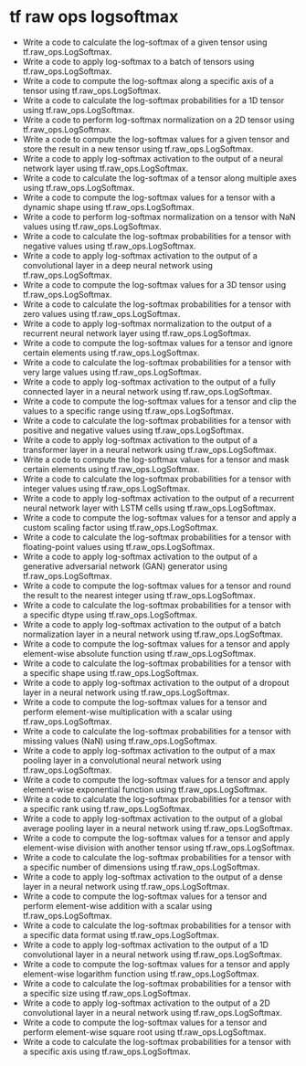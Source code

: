 # tf raw ops logsoftmax

- Write a code to calculate the log-softmax of a given tensor using tf.raw_ops.LogSoftmax.
- Write a code to apply log-softmax to a batch of tensors using tf.raw_ops.LogSoftmax.
- Write a code to compute the log-softmax along a specific axis of a tensor using tf.raw_ops.LogSoftmax.
- Write a code to calculate the log-softmax probabilities for a 1D tensor using tf.raw_ops.LogSoftmax.
- Write a code to perform log-softmax normalization on a 2D tensor using tf.raw_ops.LogSoftmax.
- Write a code to compute the log-softmax values for a given tensor and store the result in a new tensor using tf.raw_ops.LogSoftmax.
- Write a code to apply log-softmax activation to the output of a neural network layer using tf.raw_ops.LogSoftmax.
- Write a code to calculate the log-softmax of a tensor along multiple axes using tf.raw_ops.LogSoftmax.
- Write a code to compute the log-softmax values for a tensor with a dynamic shape using tf.raw_ops.LogSoftmax.
- Write a code to perform log-softmax normalization on a tensor with NaN values using tf.raw_ops.LogSoftmax.
- Write a code to calculate the log-softmax probabilities for a tensor with negative values using tf.raw_ops.LogSoftmax.
- Write a code to apply log-softmax activation to the output of a convolutional layer in a deep neural network using tf.raw_ops.LogSoftmax.
- Write a code to compute the log-softmax values for a 3D tensor using tf.raw_ops.LogSoftmax.
- Write a code to calculate the log-softmax probabilities for a tensor with zero values using tf.raw_ops.LogSoftmax.
- Write a code to apply log-softmax normalization to the output of a recurrent neural network layer using tf.raw_ops.LogSoftmax.
- Write a code to compute the log-softmax values for a tensor and ignore certain elements using tf.raw_ops.LogSoftmax.
- Write a code to calculate the log-softmax probabilities for a tensor with very large values using tf.raw_ops.LogSoftmax.
- Write a code to apply log-softmax activation to the output of a fully connected layer in a neural network using tf.raw_ops.LogSoftmax.
- Write a code to compute the log-softmax values for a tensor and clip the values to a specific range using tf.raw_ops.LogSoftmax.
- Write a code to calculate the log-softmax probabilities for a tensor with positive and negative values using tf.raw_ops.LogSoftmax.
- Write a code to apply log-softmax activation to the output of a transformer layer in a neural network using tf.raw_ops.LogSoftmax.
- Write a code to compute the log-softmax values for a tensor and mask certain elements using tf.raw_ops.LogSoftmax.
- Write a code to calculate the log-softmax probabilities for a tensor with integer values using tf.raw_ops.LogSoftmax.
- Write a code to apply log-softmax activation to the output of a recurrent neural network layer with LSTM cells using tf.raw_ops.LogSoftmax.
- Write a code to compute the log-softmax values for a tensor and apply a custom scaling factor using tf.raw_ops.LogSoftmax.
- Write a code to calculate the log-softmax probabilities for a tensor with floating-point values using tf.raw_ops.LogSoftmax.
- Write a code to apply log-softmax activation to the output of a generative adversarial network (GAN) generator using tf.raw_ops.LogSoftmax.
- Write a code to compute the log-softmax values for a tensor and round the result to the nearest integer using tf.raw_ops.LogSoftmax.
- Write a code to calculate the log-softmax probabilities for a tensor with a specific dtype using tf.raw_ops.LogSoftmax.
- Write a code to apply log-softmax activation to the output of a batch normalization layer in a neural network using tf.raw_ops.LogSoftmax.
- Write a code to compute the log-softmax values for a tensor and apply element-wise absolute function using tf.raw_ops.LogSoftmax.
- Write a code to calculate the log-softmax probabilities for a tensor with a specific shape using tf.raw_ops.LogSoftmax.
- Write a code to apply log-softmax activation to the output of a dropout layer in a neural network using tf.raw_ops.LogSoftmax.
- Write a code to compute the log-softmax values for a tensor and perform element-wise multiplication with a scalar using tf.raw_ops.LogSoftmax.
- Write a code to calculate the log-softmax probabilities for a tensor with missing values (NaN) using tf.raw_ops.LogSoftmax.
- Write a code to apply log-softmax activation to the output of a max pooling layer in a convolutional neural network using tf.raw_ops.LogSoftmax.
- Write a code to compute the log-softmax values for a tensor and apply element-wise exponential function using tf.raw_ops.LogSoftmax.
- Write a code to calculate the log-softmax probabilities for a tensor with a specific rank using tf.raw_ops.LogSoftmax.
- Write a code to apply log-softmax activation to the output of a global average pooling layer in a neural network using tf.raw_ops.LogSoftmax.
- Write a code to compute the log-softmax values for a tensor and apply element-wise division with another tensor using tf.raw_ops.LogSoftmax.
- Write a code to calculate the log-softmax probabilities for a tensor with a specific number of dimensions using tf.raw_ops.LogSoftmax.
- Write a code to apply log-softmax activation to the output of a dense layer in a neural network using tf.raw_ops.LogSoftmax.
- Write a code to compute the log-softmax values for a tensor and perform element-wise addition with a scalar using tf.raw_ops.LogSoftmax.
- Write a code to calculate the log-softmax probabilities for a tensor with a specific data format using tf.raw_ops.LogSoftmax.
- Write a code to apply log-softmax activation to the output of a 1D convolutional layer in a neural network using tf.raw_ops.LogSoftmax.
- Write a code to compute the log-softmax values for a tensor and apply element-wise logarithm function using tf.raw_ops.LogSoftmax.
- Write a code to calculate the log-softmax probabilities for a tensor with a specific size using tf.raw_ops.LogSoftmax.
- Write a code to apply log-softmax activation to the output of a 2D convolutional layer in a neural network using tf.raw_ops.LogSoftmax.
- Write a code to compute the log-softmax values for a tensor and perform element-wise square root using tf.raw_ops.LogSoftmax.
- Write a code to calculate the log-softmax probabilities for a tensor with a specific axis using tf.raw_ops.LogSoftmax.